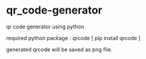 # qr_code-generator
qr code generator using python


required python package : qrcode [ pip install qrcode ]


generated qrcode will be saved as png file.
